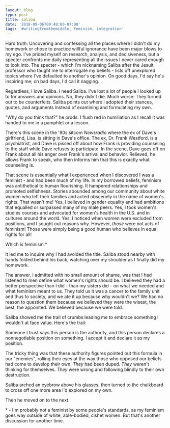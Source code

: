 ```yaml
---
layout: blog
type: post
title: saliba
date: '2018-09-06T09:48:00-07:00'
tags: '#writingfromthemiddle, feminism, integration'
---
```

Hard truth: Uncovering and confessing all the places where I didn't do my homework or chose to practice willful ignorance have been major blows to my ego. I've prided myself on research, analysis, and decisiveness, but a specter confronts me daily representing all the issues I never cared enough to look into. The specter - which I'm nicknaming Saliba after the Jesuit professor who taught me to interrogate my beliefs - lists off unexplored topics where I've defaulted to another's opinion. On good days, I'd say he's inspiring me; on bad days, I'd call it nagging.

Regardless, I love Saliba. I need Saliba. I've lost a lot of people I looked up to for answers and opinions. No, they didn't die. Much worse: They turned out to be counterfeits. Saliba points out where I adopted their stances, quotes, and arguments instead of examining and formulating my own.

"Why do you think that?" he prods. I flush red in humiliation as I recall it was handed to me in a pamphlet or a lesson.

There's this scene in the '90s sitcom _Newsradio_ where the ex of Dave's girlfriend, Lisa, is sitting in Dave's office. The ex, Dr. Frank Westford, is a psychiatrist, and Dave is pissed off about how Frank is providing counseling to the staff while Dave refuses to participate. In the scene, Dave goes off on Frank about all his anger over Frank's arrival and behavior. Relieved, he allows Frank to speak, who then informs him that this is exactly what counseling is.

That scene is essentially what I experienced when I discovered I was a feminist - and had been much of my life. In my borrowed beliefs, feminism was antithetical to human flourishing. It hampered relationships and promoted selfishness. Stories abounded among our community about white women who left their families and acted obscenely in the name of women's rights. That wasn't me! Yes, I believed in gender equality and had ambitions that equalled or surpassed many of my male peers. Yes, I took women's studies courses and advocated for women's health in the U.S. and in cultures around the world. Yes, I noticed when women were excluded from positions, and I sought out reasons why. However, _those_ were not acts of feminism! Those were simply being a good human who believes in equal rights for all!

Which is feminism.*

It led me to inquire why I had avoided the title. Saliba stood nearby with hands folded behind his back, watching over my shoulder as I finally did my homework.

The answer, I admitted with no small amount of shame, was that I had listened to men define what women's rights should be. I believed they had a better perspective than I did - than my sisters did - on what we needed and what feminism meant to us. They told us it was a cancer to the family unit and thus to society, and we ate it up because why wouldn't we? We had no reason to question them because we believed they were the wisest, the best, the appointed. We believed because we were told.

Saliba showed me the trail of crumbs leading me to embrace something I wouldn't at face value. Here's the trail:

Someone I trust says this person is the authority, and this person declares a nonnegotiable position on something. I accept it and declare it as my position.

The tricky thing was that these authority figures pointed out this formula in our "enemies", rolling their eyes at the way those who opposed our beliefs had come to develop their own. _They_ had been duped. _They_ weren't thinking for themselves. _They_ were wrong and following blindly to their own destruction.

Saliba arched an eyebrow above his glasses, then turned to the chalkboard to cross off one more area I'd explored on my own.

Then he moved on to the next.



\* - I'm probably not a feminist by some people's standards, as my feminism goes way outside of white, able-bodied, cishet women. But that's another discussion for another time.
